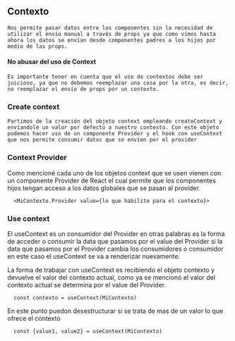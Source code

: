## Contexto
	Nos permite pasar datos entre los componentes sin la necesidad de utilizar el envío manual a través de props ya que como vimos hasta ahora los datos se envían desde componentes padres a los hijos por medio de las props.

#### No abusar del uso de Context
	Es importante tener en cuenta que el uso de contextos debe ser juicioso, ya que no debemos reemplazar una cosa por la otra, es decir, no reemplazar el envío de props por un contexto. 

### Create context
	Partimos de la creación del objeto context empleando createContext y enviandole un valor por defecto a nuestro contexto. Con este objeto podemos hacer uso de un componente Provider y el hook con useContext que nos permite consumir datos que se envíen por el provider

### Context Provider
Como mencioné cada uno de los objetos context que se usen vienen con un componente Provider de React el cual permite que los componentes hijos tengan acceso a los datos globales que se pasan al provider.	

```
  <MiContexto.Provider value={lo que habilito para el contexto}>

```
### Use context
El useContext es un consumidor del Provider en otras palabras es la forma de acceder o consumir la data que pasamos por el value del Provider si la data que pasamos por el Provider cambia los consumidores o consumidor en este caso el useContext se va a renderizar nuevamente.

La forma de trabajar con useContext es recibiendo el objeto contexto y devuelve el valor del contexto actual, como ya se mencionó el valor del contexto actual se determina por el value del Provider.

```
  const contexto = useContext(MiContexto)

```
En este punto puedon desestructurar si se trata de mas de  un valor lo que ofrece el contexto

```
  const {value1, value2} = useContext(MiContexto)

```
